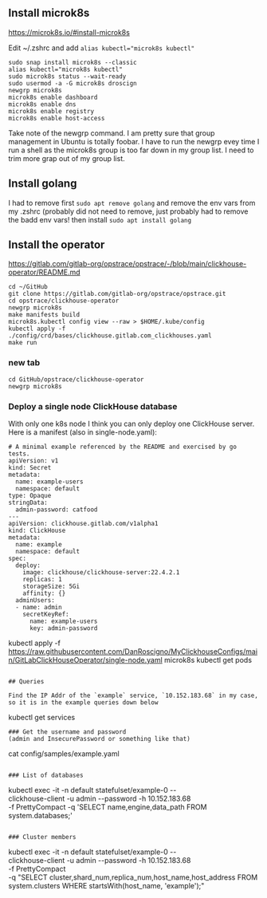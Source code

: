 ## Install microk8s

https://microk8s.io/#install-microk8s

Edit ~/.zshrc and add `alias kubectl="microk8s kubectl"`

```
sudo snap install microk8s --classic
alias kubectl="microk8s kubectl"
sudo microk8s status --wait-ready
sudo usermod -a -G microk8s droscign
newgrp microk8s
microk8s enable dashboard
microk8s enable dns
microk8s enable registry
microk8s enable host-access
```
 
Take note of the newgrp command.  I am pretty sure that group management in Ubuntu is totally foobar.  I have to run the newgrp evey time I run
 a shell as the microk8s group is too far down in my group list.  I need to trim more grap out of my group list.
 
## Install golang
 
I had to remove first `sudo apt remove golang` and remove the env vars from my .zshrc (probably did not need to remove, just probably had to remove the badd env vars!
  then install `sudo apt install golang`
 
## Install the operator

https://gitlab.com/gitlab-org/opstrace/opstrace/-/blob/main/clickhouse-operator/README.md
 
```
cd ~/GitHub
git clone https://gitlab.com/gitlab-org/opstrace/opstrace.git
cd opstrace/clickhouse-operator
newgrp microk8s
make manifests build
microk8s.kubectl config view --raw > $HOME/.kube/config
kubectl apply -f ./config/crd/bases/clickhouse.gitlab.com_clickhouses.yaml
make run
```
 
### new tab
```
cd GitHub/opstrace/clickhouse-operator
newgrp microk8s
```
### Deploy a single node ClickHouse database

With only one k8s node I think you can only deploy one ClickHouse server.  Here is a manifest (also in single-node.yaml):

```
# A minimal example referenced by the README and exercised by go tests.
apiVersion: v1
kind: Secret
metadata:
  name: example-users
  namespace: default
type: Opaque
stringData:
  admin-password: catfood
---
apiVersion: clickhouse.gitlab.com/v1alpha1
kind: ClickHouse
metadata:
  name: example
  namespace: default
spec:
  deploy:
    image: clickhouse/clickhouse-server:22.4.2.1
    replicas: 1
    storageSize: 5Gi
    affinity: {}
  adminUsers:
  - name: admin
    secretKeyRef:
      name: example-users
      key: admin-password

```
kubectl apply -f https://raw.githubusercontent.com/DanRoscigno/MyClickhouseConfigs/main/GitLabClickHouseOperator/single-node.yaml
microk8s kubectl get pods
```

## Queries

Find the IP Addr of the `example` service, `10.152.183.68` in my case, so it is in the example queries down below
```
kubectl get services
```
### Get the username and password
(admin and InsecurePassword or something like that)
```
cat config/samples/example.yaml
```

### List of databases
```
kubectl exec -it -n default statefulset/example-0 -- \
   clickhouse-client -u admin --password -h 10.152.183.68 \
   -f PrettyCompact -q 'SELECT name,engine,data_path FROM system.databases;'
```

### Cluster members
``` 
kubectl exec -it -n default statefulset/example-0 -- \
   clickhouse-client -u admin --password -h 10.152.183.68 \
   -f PrettyCompact \
   -q "SELECT cluster,shard_num,replica_num,host_name,host_address FROM system.clusters WHERE startsWith(host_name, 'example');"
```
